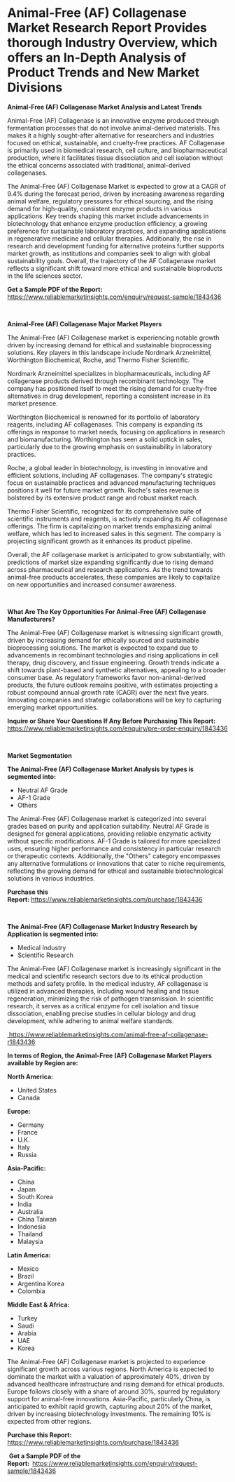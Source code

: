 <p><h1>Animal-Free (AF) Collagenase Market Research Report Provides thorough Industry Overview, which offers an In-Depth Analysis of Product Trends and New Market Divisions</h1></p><p><strong>Animal-Free (AF) Collagenase Market Analysis and Latest Trends</strong></p>
<p><p>Animal-Free (AF) Collagenase is an innovative enzyme produced through fermentation processes that do not involve animal-derived materials. This makes it a highly sought-after alternative for researchers and industries focused on ethical, sustainable, and cruelty-free practices. AF Collagenase is primarily used in biomedical research, cell culture, and biopharmaceutical production, where it facilitates tissue dissociation and cell isolation without the ethical concerns associated with traditional, animal-derived collagenases.</p><p>The Animal-Free (AF) Collagenase Market is expected to grow at a CAGR of 9.4% during the forecast period, driven by increasing awareness regarding animal welfare, regulatory pressures for ethical sourcing, and the rising demand for high-quality, consistent enzyme products in various applications. Key trends shaping this market include advancements in biotechnology that enhance enzyme production efficiency, a growing preference for sustainable laboratory practices, and expanding applications in regenerative medicine and cellular therapies. Additionally, the rise in research and development funding for alternative proteins further supports market growth, as institutions and companies seek to align with global sustainability goals. Overall, the trajectory of the AF Collagenase market reflects a significant shift toward more ethical and sustainable bioproducts in the life sciences sector.</p></p>
<p><strong>Get a Sample PDF of the Report:&nbsp;</strong> <a href="https://www.reliablemarketinsights.com/enquiry/request-sample/1843436?utm_campaign=3032&utm_medium=2&utm_source=Github&utm_content=ia&utm_term=19042025&utm_id=animal-free-af-collagenase">https://www.reliablemarketinsights.com/enquiry/request-sample/1843436</a></p>
<p>&nbsp;</p>
<p><strong>Animal-Free (AF) Collagenase Major Market Players</strong></p>
<p><p>The Animal-Free (AF) Collagenase market is experiencing notable growth driven by increasing demand for ethical and sustainable bioprocessing solutions. Key players in this landscape include Nordmark Arzneimittel, Worthington Biochemical, Roche, and Thermo Fisher Scientific.</p><p>Nordmark Arzneimittel specializes in biopharmaceuticals, including AF collagenase products derived through recombinant technology. The company has positioned itself to meet the rising demand for cruelty-free alternatives in drug development, reporting a consistent increase in its market presence.</p><p>Worthington Biochemical is renowned for its portfolio of laboratory reagents, including AF collagenases. This company is expanding its offerings in response to market needs, focusing on applications in research and biomanufacturing. Worthington has seen a solid uptick in sales, particularly due to the growing emphasis on sustainability in laboratory practices.</p><p>Roche, a global leader in biotechnology, is investing in innovative and efficient solutions, including AF collagenases. The company's strategic focus on sustainable practices and advanced manufacturing techniques positions it well for future market growth. Roche's sales revenue is bolstered by its extensive product range and robust market reach.</p><p>Thermo Fisher Scientific, recognized for its comprehensive suite of scientific instruments and reagents, is actively expanding its AF collagenase offerings. The firm is capitalizing on market trends emphasizing animal welfare, which has led to increased sales in this segment. The company is projecting significant growth as it enhances its product pipeline.</p><p>Overall, the AF collagenase market is anticipated to grow substantially, with predictions of market size expanding significantly due to rising demand across pharmaceutical and research applications. As the trend towards animal-free products accelerates, these companies are likely to capitalize on new opportunities and increased consumer awareness.</p></p>
<p>&nbsp;</p>
<p><strong>What Are The Key Opportunities For Animal-Free (AF) Collagenase Manufacturers?</strong></p>
<p><p>The Animal-Free (AF) Collagenase market is witnessing significant growth, driven by increasing demand for ethically sourced and sustainable bioprocessing solutions. The market is expected to expand due to advancements in recombinant technologies and rising applications in cell therapy, drug discovery, and tissue engineering. Growth trends indicate a shift towards plant-based and synthetic alternatives, appealing to a broader consumer base. As regulatory frameworks favor non-animal-derived products, the future outlook remains positive, with estimates projecting a robust compound annual growth rate (CAGR) over the next five years. Innovating companies and strategic collaborations will be key to capturing emerging market opportunities.</p></p>
<p><strong>Inquire or Share Your Questions If Any Before Purchasing This Report:</strong> <a href="https://www.reliablemarketinsights.com/enquiry/pre-order-enquiry/1843436?utm_campaign=3032&utm_medium=2&utm_source=Github&utm_content=ia&utm_term=19042025&utm_id=animal-free-af-collagenase">https://www.reliablemarketinsights.com/enquiry/pre-order-enquiry/1843436</a></p>
<p>&nbsp;</p>
<p><strong>Market Segmentation</strong></p>
<p><strong>The Animal-Free (AF) Collagenase Market Analysis by types is segmented into:</strong></p>
<p><ul><li>Neutral AF Grade</li><li>AF-1 Grade</li><li>Others</li></ul></p>
<p><p>The Animal-Free (AF) Collagenase market is categorized into several grades based on purity and application suitability. Neutral AF Grade is designed for general applications, providing reliable enzymatic activity without specific modifications. AF-1 Grade is tailored for more specialized uses, ensuring higher performance and consistency in particular research or therapeutic contexts. Additionally, the "Others" category encompasses any alternative formulations or innovations that cater to niche requirements, reflecting the growing demand for ethical and sustainable biotechnological solutions in various industries.</p></p>
<p><strong>Purchase this Report:&nbsp;</strong><a href="https://www.reliablemarketinsights.com/purchase/1843436?utm_campaign=3032&utm_medium=2&utm_source=Github&utm_content=ia&utm_term=19042025&utm_id=animal-free-af-collagenase">https://www.reliablemarketinsights.com/purchase/1843436</a></p>
<p>&nbsp;</p>
<p><strong>The Animal-Free (AF) Collagenase Market Industry Research by Application is segmented into:</strong></p>
<p><ul><li>Medical Industry</li><li>Scientific Research</li></ul></p>
<p><p>The Animal-Free (AF) Collagenase market is increasingly significant in the medical and scientific research sectors due to its ethical production methods and safety profile. In the medical industry, AF collagenase is utilized in advanced therapies, including wound healing and tissue regeneration, minimizing the risk of pathogen transmission. In scientific research, it serves as a critical enzyme for cell isolation and tissue dissociation, enabling precise studies in cellular biology and drug development, while adhering to animal welfare standards.</p></p>
<p><a href="https://www.reliablemarketinsights.com/animal-free-af-collagenase-r1843436?utm_campaign=3032&utm_medium=2&utm_source=Github&utm_content=ia&utm_term=19042025&utm_id=animal-free-af-collagenase">&nbsp;https://www.reliablemarketinsights.com/animal-free-af-collagenase-r1843436</a></p>
<p><strong>In terms of Region, the Animal-Free (AF) Collagenase Market Players available by Region are:</strong></p>
<p>
    <p> <strong> North America: </strong>
        <ul>
            <li>United States</li>
            <li>Canada</li>
        </ul>
        </p> 
    <p> <strong> Europe: </strong>
        <ul>
            <li>Germany</li>
            <li>France</li>
            <li>U.K.</li>
            <li>Italy</li>
            <li>Russia</li>
        </ul>
        </p> 
    <p> <strong> Asia-Pacific: </strong>
        <ul>
            <li>China</li>
            <li>Japan</li>
            <li>South Korea</li>
            <li>India</li>
            <li>Australia</li>
            <li>China Taiwan</li>
            <li>Indonesia</li>
            <li>Thailand</li>
            <li>Malaysia</li>
        </ul>
        </p> 
    <p> <strong> Latin America: </strong>
        <ul>
            <li>Mexico</li>
            <li>Brazil</li>
            <li>Argentina Korea</li>
            <li>Colombia</li>
        </ul>
        </p> 
    <p> <strong> Middle East & Africa: </strong>
        <ul>
            <li>Turkey</li>
            <li>Saudi</li>
            <li>Arabia</li>
            <li>UAE</li>
            <li>Korea</li>
        </ul>
    </p>
    </p>
<p><p>The Animal-Free (AF) Collagenase market is projected to experience significant growth across various regions. North America is expected to dominate the market with a valuation of approximately 40%, driven by advanced healthcare infrastructure and rising demand for ethical products. Europe follows closely with a share of around 30%, spurred by regulatory support for animal-free innovations. Asia-Pacific, particularly China, is anticipated to exhibit rapid growth, capturing about 20% of the market, driven by increasing biotechnology investments. The remaining 10% is expected from other regions.</p></p>
<p><strong>Purchase this Report: </strong><a href="https://www.reliablemarketinsights.com/purchase/1843436?utm_campaign=3032&utm_medium=2&utm_source=Github&utm_content=ia&utm_term=19042025&utm_id=animal-free-af-collagenase">https://www.reliablemarketinsights.com/purchase/1843436</a></p>
<p>&nbsp;<strong>Get a Sample PDF of the Report:&nbsp;&nbsp;</strong><a href="https://www.reliablemarketinsights.com/enquiry/request-sample/1843436?utm_campaign=3032&utm_medium=2&utm_source=Github&utm_content=ia&utm_term=19042025&utm_id=animal-free-af-collagenase">https://www.reliablemarketinsights.com/enquiry/request-sample/1843436</a></p>
<p><strong></strong></p>
<p><p></p><p></p><p></p></p>